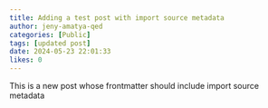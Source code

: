```yaml
---
title: Adding a test post with import source metadata
author: jeny-amatya-qed
categories: [Public]
tags: [updated post]
date: 2024-05-23 22:01:33 
likes: 0
---
```


This is a new post whose frontmatter should include import source metadata